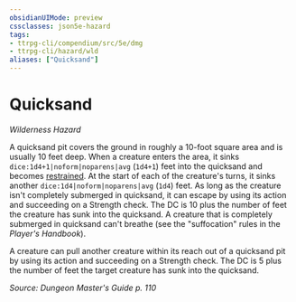 ```yaml
---
obsidianUIMode: preview
cssclasses: json5e-hazard
tags:
- ttrpg-cli/compendium/src/5e/dmg
- ttrpg-cli/hazard/wld
aliases: ["Quicksand"]
---
```

# Quicksand
*Wilderness Hazard*  

A quicksand pit covers the ground in roughly a 10-foot square area and is usually 10 feet deep. When a creature enters the area, it sinks `dice:1d4+1|noform|noparens|avg` (`1d4+1`) feet into the quicksand and becomes [restrained](3-Mechanics/CLI/rules/conditions.md#Restrained). At the start of each of the creature's turns, it sinks another `dice:1d4|noform|noparens|avg` (`1d4`) feet. As long as the creature isn't completely submerged in quicksand, it can escape by using its action and succeeding on a Strength check. The DC is 10 plus the number of feet the creature has sunk into the quicksand. A creature that is completely submerged in quicksand can't breathe (see the "suffocation" rules in the *Player's Handbook*).

A creature can pull another creature within its reach out of a quicksand pit by using its action and succeeding on a Strength check. The DC is 5 plus the number of feet the target creature has sunk into the quicksand.

*Source: Dungeon Master's Guide p. 110*